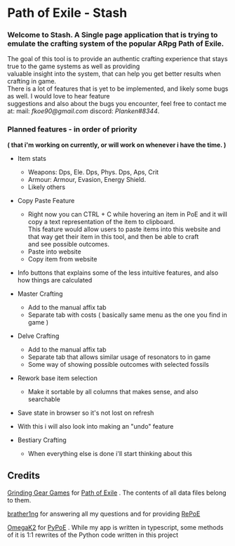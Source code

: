 # Path of Exile - Stash

### Welcome to Stash. A Single page application that is trying to emulate the crafting system of the popular ARpg Path of Exile.

The goal of this tool is to provide an authentic crafting experience that stays true to the game systems as well as providing  
valuable insight into the system, that can help you get better results when crafting in game.  
There is a lot of features that is yet to be implemented, and likely some bugs as well. I would love to hear feature  
suggestions and also about the bugs you encounter, feel free to contact me at: 
mail: _fkoe90@gmail.com_ 
discord: _Planken#8344_.  

### Planned features - in order of priority

**( that i'm working on currently, or will work on whenever i have the time. )**

*   Item stats
    *   Weapons: Dps, Ele. Dps, Phys. Dps, Aps, Crit
    *   Armour: Armour, Evasion, Energy Shield.
    *   Likely others

*   Copy Paste Feature
    *   Right now you can CTRL + C while hovering an item in PoE and it will copy a text representation of the item to clipboard.  
        This feature would allow users to paste items into this website and that way get their item in this tool, and then be able to craft  
        and see possible outcomes.
    *   Paste into website
    *   Copy item from website

*   Info buttons that explains some of the less intuitive features, and also how things are calculated

*   Master Crafting
    *   Add to the manual affix tab
    *   Separate tab with costs ( basically same menu as the one you find in game )

*   Delve Crafting
    *   Add to the manual affix tab
    *   Separate tab that allows similar usage of resonators to in game
    *   Some way of showing possible outcomes with selected fossils

*  Rework base item selection
   *   Make it sortable by all columns that makes sense, and also searchable

*   Save state in browser so it's not lost on refresh
   *  With this i will also look into making an "undo" feature

*  Bestiary Crafting
   *  When everything else is done i'll start thinking about this

## Credits

[Grinding Gear Games](http://www.grindinggear.com/) for [Path of Exile](https://www.pathofexile.com/) . The contents of all data files belong to them.

[brather1ng](https://github.com/brather1ng) for answering all my questions and for providing [RePoE](https://github.com/brather1ng/RePoE)

[OmegaK2](https://github.com/OmegaK2/) for [PyPoE](https://github.com/OmegaK2/PyPoE) . While my app is written in typescript, some methods of it is 1:1 rewrites of the Python code written in this project
